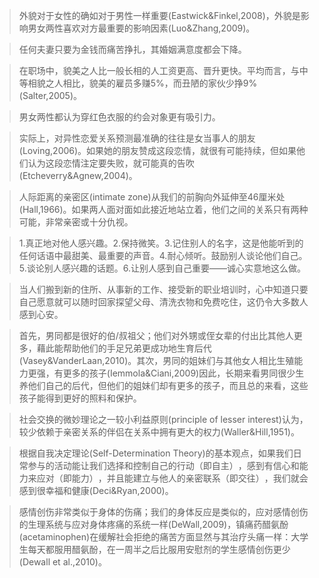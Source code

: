 > 外貌对于女性的确如对于男性一样重要(Eastwick&Finkel,2008)，外貌是影响男女两性喜欢对方最重要的影响因素(Luo&Zhang,2009)。

> 任何夫妻只要为金钱而痛苦挣扎，其婚姻满意度都会下降。

> 在职场中，貌美之人比一般长相的人工资更高、晋升更快。平均而言，与中等相貌之人相比，貌美的雇员多赚5%，而丑陋的家伙少挣9%(Salter,2005)。

> 男女两性都认为穿红色衣服的约会对象更有吸引力。

> 实际上，对异性恋爱关系预测最准确的往往是女当事人的朋友(Loving,2006)。如果她的朋友赞成这段恋情，就很有可能持续，但如果他们认为这段恋情注定要失败，就可能真的告吹(Etcheverry&Agnew,2004)。

> 人际距离的亲密区(intimate zone)从我们的前胸向外延伸至46厘米处(Hall,1966)。​如果两人面对面如此接近地站立着，他们之间的关系只有两种可能，非常亲密或十分仇视。

> 1.真正地对他人感兴趣。2.保持微笑。3.记住别人的名字，这是他能听到的任何话语中最甜美、最重要的声音。4.耐心倾听。鼓励别人谈论他们自己。5.谈论别人感兴趣的话题。6.让别人感到自己重要——诚心实意地这么做。

> 当人们搬到新的住所、从事新的工作、接受新的职业培训时，心中知道只要自己愿意就可以随时回家探望父母、清洗衣物和免费吃住，这仍令大多数人感到心安。

> 首先，男同都是很好的伯/叔祖父；他们对外甥或侄女辈的付出比其他人更多，藉此能帮助他们的手足兄弟更成功地生育后代(Vasey&VanderLaan,2010)。其次，男同的姐妹们与其他女人相比生殖能力更强，有更多的孩子(Iemmola&Ciani,2009)因此，长期来看男同很少生养他们自己的后代，但他们的姐妹们却有更多的孩子，而且总的来看，这些孩子能得到更好的照料和保护。

> 社会交换的微妙理论之一较小利益原则(principle of lesser interest)认为，较少依赖于亲密关系的伴侣在关系中拥有更大的权力(Waller&Hill,1951)。

> 根据自我决定理论(Self-Determination Theory)的基本观点，如果我们日常参与的活动能让我们选择和控制自己的行动（即自主）​，感到有信心和能力来应对（即能力）​，并且能建立与他人的亲密联系（即交往）​，我们就会感到很幸福和健康(Deci&Ryan,2000)。

> 感情创伤非常类似于身体的伤痛；我们的身体反应是类似的，应对感情创伤的生理系统与应对身体疼痛的系统一样(DeWall,2009)，镇痛药醋氨酚(acetaminophen)在缓解社会拒绝的痛苦方面显然与其治疗头痛一样：大学生每天都服用醋氨酚，在一周半之后比服用安慰剂的学生感情创伤更少(Dewall et al.,2010)。